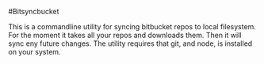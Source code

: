 
#Bitsyncbucket


This is a commandline utility for syncing bitbucket repos to local filesystem. For the moment it takes all your repos and downloads them. Then it will sync eny future changes.
The utility requires that git, and node, is installed on your system.

